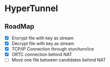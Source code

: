# HyperTunnel

## RoadMap

- [X] Encrypt file with key as stream
- [X] Decrypt file with key as stream
- [X] TCP/IP Connection through stun/turn/ice
- [X] ORTC connection behind NAT
- [ ] Move one file between candidates behind NAT